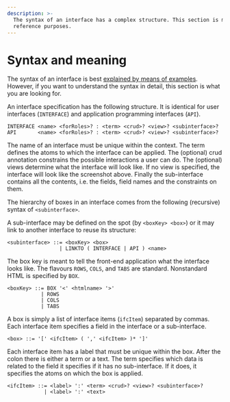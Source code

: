 ```yaml
---
description: >-
  The syntax of an interface has a complex structure. This section is meant for
  reference purposes.
---
```


# Syntax and meaning

The syntax of an interface is best [explained by means of examples](explanations.md). However, if you want to understand the syntax in detail, this section is what you are looking for.

An interface specification has the following structure. It is identical for user interfaces \(`INTERFACE`\) and application programming interfaces \(`API`\).

```text
INTERFACE <name> <forRoles>? : <term> <crud>? <view>? <subinterface>?
API       <name> <forRoles>? : <term> <crud>? <view>? <subinterface>?
```

The name of an interface must be unique within the context. The term defines the atoms to which the interface can be applied. The \(optional\) crud annotation constrains the possible interactions a user can do. The \(optional\) views determine what the interface will look like. If no view is specified, the interface will look like the screenshot above. Finally the sub-interface contains all the contents, i.e. the fields, field names and the constraints on them.

The hierarchy of boxes in an interface comes from the following \(recursive\) syntax of `<subinterface>`.

A sub-interface may be defined on the spot \(by `<boxKey> <box>`\) or it may link to another interface to reuse its structure:

```text
<subinterface> ::= <boxKey> <box>
                 | LINKTO ( INTERFACE | API ) <name>

```

The box key is meant to tell the front-end application what the interface looks like. The flavours `ROWS`, `COLS`, and `TABS` are standard. Nonstandard HTML is specified by `BOX`.

```text
<boxKey> ::= BOX '<' <htmlname> '>'
           | ROWS
           | COLS
           | TABS
```

A box is simply a list of interface items \(`ifcItem`\)  separated by commas. Each interface item specifies a field in the interface or a sub-interface.

```text
<box> ::= '[' <ifcItem> ( ',' <ifcItem> )* ']'
```

Each interface item has a label that must be unique within the box. After the colon there is either a term or a text. The term specifies which data is related to the field it specifies if it has no sub-interface. If it does, it specifies the atoms on which the box is applied.

```text
<ifcItem> ::= <label> ':' <term> <crud>? <view>? <subinterface>?
            | <label> ':' <text>
```



